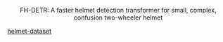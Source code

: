 <p align="center">  
FH-DETR: A faster helmet detection transformer for small, complex, confusion two-wheeler helmet 
</p>   

[helmet-dataset](URL "[title](https://github.com/Eason215xB/FH-DETR/edit/main/README.md)")

